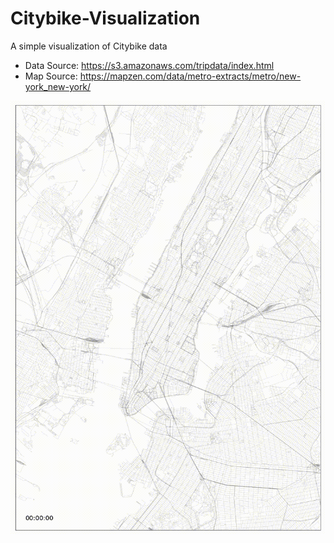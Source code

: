 # Citybike-Visualization
A simple visualization of Citybike data

- Data Source: https://s3.amazonaws.com/tripdata/index.html
- Map Source: https://mapzen.com/data/metro-extracts/metro/new-york_new-york/

![](https://github.com/linyuming9/Citybike-Visualization/blob/master/flow.gif)
